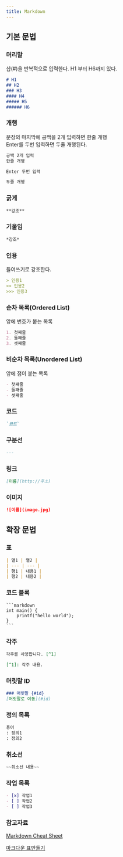 ```yaml
---
title: Markdown
---
```


## 기본 문법

### 머리말

샵(&#35;)을 반복적으로 입력한다. H1 부터 H6까지 있다.

```markdown
# H1
## H2
### H3
#### H4
##### H5
###### H6
```

### 개행

문장의 마지막에 공백을 2개 입력하면 한줄 개행  
Enter를 두번 입력하면 두줄 개행된다.

```markdown
공백 2개 입력  
한줄 개행

Enter 두번 입력

두줄 개행
```
### 굵게

```markdown
**강조**
```

### 기울임

```markdown
*강조*
```

### 인용

들여쓰기로 강조한다.

```markdown
> 인용1
>> 인용2
>>> 인용3
```

### 순차 목록(Ordered List)

앞에 번호가 붙는 목록

```markdown
1. 첫째줄
2. 둘째줄
3. 셋째줄
```

### 비순차 목록(Unordered List)

앞에 점이 붙는 목록

```markdown
- 첫째줄 
- 둘째줄 
- 셋째줄
```
### 코드

```markdown
`코드`
```

### 구분선

```markdown
---
```

### 링크

```markdown
[이름](http://주소)
```

### 이미지

```markdown
![이름](image.jpg)
```

## 확장 문법

### 표

```markdown
| 열1 | 열2 |
| --- | --- |
| 행1 | 내용1 |
| 행2 | 내용2 |
```

### 코드 블록

~~~
```markdown
int main() {
    printf("hello world");
}
```
~~~

### 각주

```markdown
각주를 사용합니다. [^1]

[^1]: 각주 내용.
```

### 머릿말 ID

```markdown
### 머릿말 {#id}
[머릿말로 이동](#id)
```

### 정의 목록

```markdown
용어
: 정의1
: 정의2
```

### 취소선

```markdown
~~취소선 내용~~
```

### 작업 목록

```markdown
- [x] 작업1
- [ ] 작업2
- [ ] 작업3
```

### 참고자료

[Markdown Cheat Sheet](https://www.markdownguide.org/cheat-sheet/)

[마크다운 표만들기](https://steemit.com/kr/@antares007/-201787t14245290z)
